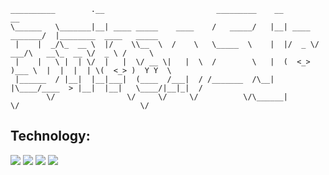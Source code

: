 ```
__________        .__                         _________    __                __                         
\______   \_______|__| ____ _____    ____    /   _____/   |__| ____  _______/  |________  ____   _____  
 |    |  _/\_  __ \  |/    \\__  \  /    \   \_____  \    |  |/  _ \/  ___/\   __\_  __ \/  _ \ /     \ 
 |    |   \ |  | \/  |   |  \/ __ \|   |  \  /        \   |  (  <_> )___ \  |  |  |  | \(  <_> )  Y Y  \
 |______  / |__|  |__|___|  (____  /___|  / /_______  /\__|  |\____/____  > |__|  |__|   \____/|__|_|  /
        \/                \/     \/     \/          \/\______|          \/                           \/ 
```
## Technology:
![](https://img.shields.io/badge/OS-ArchLinux-informational?style=flat&logo=<LOGO_NAME>&logoColor=white&color=2bbc8a)
![](https://img.shields.io/badge/Language-C-informational?style=flat&logo=<LOGO_NAME>&logoColor=white&color=2bbc8a)
![](https://img.shields.io/badge/Scripting-Python-informational?style=flat&logo=<LOGO_NAME>&logoColor=white&color=2bbc8a)
![](https://img.shields.io/badge/Shell-Bash-informational?style=flat&logo=<LOGO_NAME>&logoColor=white&color=2bbc8a)
